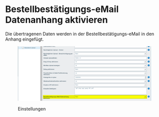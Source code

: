 # Bestellbestätigungs-eMail Datenanhang aktivieren

Die übertragenen Daten werden in der Bestellbestätigungs-eMail in den Anhang eingefügt.

<figure><img src="../../.gitbook/assets/TfB7exRhfkWPijz_lqVc1L-XMlMfDFRIXw.png" alt=""><figcaption><p>Einstellungen</p></figcaption></figure>
